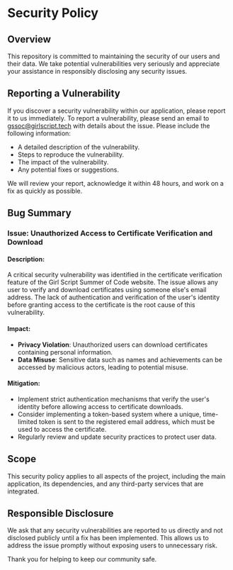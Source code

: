 # Security Policy

## Overview

This repository is committed to maintaining the security of our users and their data. We take potential vulnerabilities very seriously and appreciate your assistance in responsibly disclosing any security issues.

## Reporting a Vulnerability

If you discover a security vulnerability within our application, please report it to us immediately. To report a vulnerability, please send an email to gssoc@girlscript.tech
 with details about the issue. Please include the following information:
- A detailed description of the vulnerability.
- Steps to reproduce the vulnerability.
- The impact of the vulnerability.
- Any potential fixes or suggestions.

We will review your report, acknowledge it within 48 hours, and work on a fix as quickly as possible.

## Bug Summary

### Issue: Unauthorized Access to Certificate Verification and Download

#### Description:
A critical security vulnerability was identified in the certificate verification feature of the Girl Script Summer of Code website. The issue allows any user to verify and download certificates using someone else's email address. The lack of authentication and verification of the user's identity before granting access to the certificate is the root cause of this vulnerability.

#### Impact:
- **Privacy Violation**: Unauthorized users can download certificates containing personal information.
- **Data Misuse**: Sensitive data such as names and achievements can be accessed by malicious actors, leading to potential misuse.

#### Mitigation:
- Implement strict authentication mechanisms that verify the user's identity before allowing access to certificate downloads.
- Consider implementing a token-based system where a unique, time-limited token is sent to the registered email address, which must be used to access the certificate.
- Regularly review and update security practices to protect user data.

## Scope

This security policy applies to all aspects of the project, including the main application, its dependencies, and any third-party services that are integrated.

## Responsible Disclosure

We ask that any security vulnerabilities are reported to us directly and not disclosed publicly until a fix has been implemented. This allows us to address the issue promptly without exposing users to unnecessary risk.

Thank you for helping to keep our community safe.

